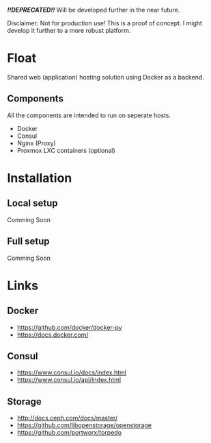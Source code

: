 ***!!DEPRECATED!!***
Will be developed further in the near future.

Disclaimer: Not for production use! This is a proof of concept. I might develop it further to a more robust platform.

# Float
Shared web (application) hosting solution using Docker as a backend. 

## Components
All the components are intended to run on seperate hosts.
  - Docker
  - Consul
  - Nginx (Proxy)
  - Proxmox LXC containers (optional)

# Installation
## Local setup
Comming Soon

## Full setup
Comming Soon

# Links

## Docker
  - https://github.com/docker/docker-py
  - https://docs.docker.com/

## Consul
  - https://www.consul.io/docs/index.html
  - https://www.consul.io/api/index.html

## Storage
 - http://docs.ceph.com/docs/master/
 - https://github.com/libopenstorage/openstorage
 - https://github.com/portworx/torpedo

